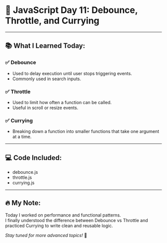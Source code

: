 # 🚀 JavaScript Day 11: Debounce, Throttle, and Currying

---

## 📚 What I Learned Today:

### ✅ Debounce
- Used to delay execution until user stops triggering events.
- Commonly used in search inputs.

### ✅ Throttle
- Used to limit how often a function can be called.
- Useful in scroll or resize events.

### ✅ Currying
- Breaking down a function into smaller functions that take one argument at a time.

---

## 💻 Code Included:
- debounce.js
- throttle.js
- currying.js

---

## 🔥 My Note:
Today I worked on performance and functional patterns.  
I finally understood the difference between Debounce vs Throttle and practiced Currying to write clean and reusable logic.

*Stay tuned for more advanced topics!* 🚀
